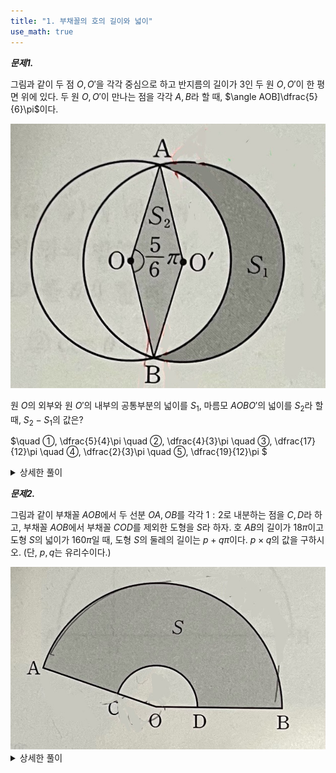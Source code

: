 ```yaml
---
title: "1. 부채꼴의 호의 길이와 넓이"
use_math: true
---
```


***문제1.***

그림과 같이 두 점 $O, O'$을 각각 중심으로 하고 반지름의 길이가 3인 두 원 $O, O'$이 한 평면 위에 있다. 두 원 $O, O'$이 만나는 점을 각각 $A, B$라 할 때, $\angle AOB]\dfrac{5}{6}\pi$이다.

<img src="/assets/IMG_7946.jpg"/>

원 $O$의 외부와 원 $O'$의 내부의 공통부분의 넓이를 $S_{1}$, 마름모 $AOBO'$의 넓이를 $S_{2}$라 할 때, $S_{2}-S_{1}$의 값은?

$\quad ①\, \dfrac{5}{4}\pi
\quad ②\, \dfrac{4}{3}\pi
\quad ③\, \dfrac{17}{12}\pi
\quad ④\, \dfrac{2}{3}\pi
\quad ⑤\, \dfrac{19}{12}\pi
$ 
<details> 
  <summary>상세한 풀이</summary> 
   <p><img src="/assets/스크린샷 2024-08-20 오후 11.06.39.png"/></p>
 </details>


***문제2.***

그림과 같이 부채꼴 $AOB$에서 두 선분 $OA, OB$를 각각 $1:2$로 내분하는 점을 $C, D$라 하고, 부채꼴 $AOB$에서 부채꼴 $COD$를 제외한 도형을 $S$라 하자. 호 $AB$의 길이가 $18\pi$이고 도형 $S$의 넓이가 $160\pi$일 때, 도형 $S$의 둘레의 길이는 $p+q\pi$이다. $p\times q$의 값을 구하시오. (단, $p, q$는 유리수이다.)

<img src="/assets/IMG_7947.jpg"/>

<details> 
  <summary>상세한 풀이</summary> 
   <p><img src="/assets/스크린샷 2024-08-20 오후 11.08.04.png"/></p>
 </details>


